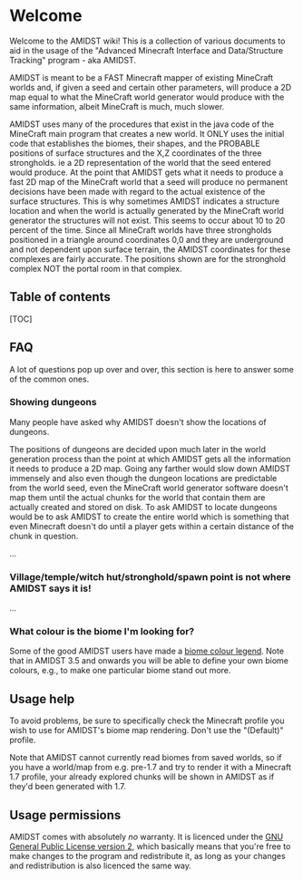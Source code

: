# Welcome

Welcome to the AMIDST wiki! This is a collection of various documents to aid in
the usage of the "Advanced Minecraft Interface and Data/Structure Tracking"
program - aka AMIDST.

AMIDST is meant to be a FAST Minecraft mapper of existing MineCraft worlds and, if given a seed and certain other parameters, will produce a 2D map equal to what the MineCraft world generator would produce with the same information, albeit MineCraft is much, much slower.

AMIDST uses many of the procedures that exist in the java code of the MineCraft main program that creates a new world. It ONLY uses the initial code that establishes the biomes, their shapes, and the PROBABLE positions of surface structures and the X,Z coordinates of the three strongholds. ie a 2D representation of the world that the seed entered would produce.
At the point that AMIDST gets what it needs to produce a fast 2D map of the MineCraft world that a seed will produce no permanent decisions have been made with regard to the actual existence of the surface structures. This is why sometimes AMIDST indicates a structure location and when the world is actually generated by the MineCraft world generator the structures will not exist.  This seems to occur about 10 to 20 percent of the time.
Since all MineCraft worlds have three strongholds positioned in a triangle around coordinates 0,0 and they are underground and not dependent upon surface terrain, the AMIDST coordinates for these complexes are fairly accurate. The positions shown are for the stronghold complex NOT the portal room in that complex.

## Table of contents

[TOC]

## FAQ

A lot of questions pop up over and over, this section is here to answer some of
the common ones.

### Showing dungeons

Many people have asked why AMIDST doesn't show the locations of dungeons.

The positions of dungeons are decided upon much later in the world generation process than the point at which AMIDST gets all the information it needs to produce a 2D map.  Going any farther would slow down AMIDST immensely and also even though the dungeon locations are predictable from the world seed, even the MineCraft world generator software doesn't map them until the actual chunks for the world that contain them are actually created and stored on disk. To ask AMIDST to locate dungeons would be to ask AMIDST to create the entire world which is something that even Minecraft doesn't do until a player gets within a certain distance of the chunk in question. 


...

### Village/temple/witch hut/stronghold/spawn point is not where AMIDST says it is!

...

### What colour is the biome I'm looking for?

Some of the good AMIDST users have made a [biome colour legend](biomecolors.md).
Note that in AMIDST 3.5 and onwards you will be able to define your own biome
colours, e.g., to make one particular biome stand out more.

## Usage help

To avoid problems, be sure to specifically check the Minecraft profile you wish
to use for AMIDST's biome map rendering. Don't use the "(Default)" profile.

Note that AMIDST cannot currently read biomes from saved worlds, so if you have
a world/map from e.g. pre-1.7 and try to render it with a Minecraft 1.7 profile,
your already explored chunks will be shown in AMIDST as if they'd been generated
with 1.7.

## Usage permissions

AMIDST comes with absolutely *no* warranty. It is licenced under the
[GNU General Public License version 2](https://bitbucket.org/skiphs/amidst/raw/master/LICENSE.txt),
which basically means that you're free to make changes to the program and
redistribute it, as long as your changes and redistribution is also licenced the
same way.
